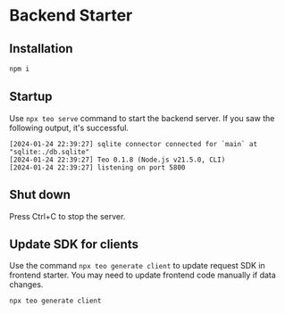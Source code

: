 Backend Starter
===============

## Installation

```sh
npm i
```

## Startup

Use `npx teo serve` command to start the backend server. If you saw the following output, it's successful.

```
[2024-01-24 22:39:27] sqlite connector connected for `main` at "sqlite:./db.sqlite"
[2024-01-24 22:39:27] Teo 0.1.8 (Node.js v21.5.0, CLI)
[2024-01-24 22:39:27] listening on port 5800
```

## Shut down

Press Ctrl+C to stop the server.



## Update SDK for clients

Use the command `npx teo generate client` to update request SDK in frontend starter.
You may need to update frontend code manually if data changes.

```sh
npx teo generate client
```

